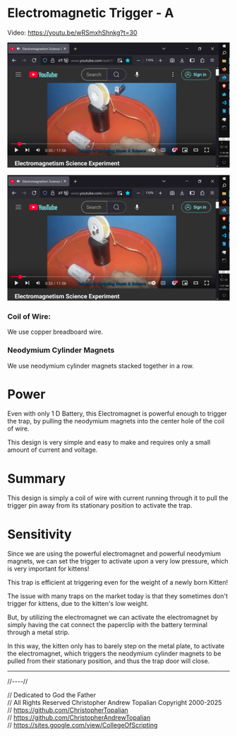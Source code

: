 # Electromagnetic Trigger - A

Video: https://youtu.be/wRSmxhShnkg?t=30

![001](textures/001.PNG)  

![002](textures/002.PNG)  

### Coil of Wire:
We use copper breadboard wire.

### Neodymium Cylinder Magnets
We use neodymium cylinder magnets stacked together in a row.  

# Power
Even with only 1 D Battery, this Electromagnet is powerful enough to trigger the trap, by pulling the neodymium magnets into the center hole of the coil of wire.

This design is very simple and easy to make and requires only a small amount of current and voltage.

# Summary
This design is simply a coil of wire with current running through it to pull the trigger pin away from its stationary position to activate the trap.  

# Sensitivity
Since we are using the powerful electromagnet and powerful neodymium magnets, we can set the trigger to activate upon a very low pressure, which is very important for kittens!  

This trap is efficient at triggering even for the weight of a newly born Kitten!  

The issue with many traps on the market today is that they sometimes don't trigger for kittens, due to the kitten's low weight.  

But, by utilizing the electromagnet we can activate the electromagnet by simply having the cat connect the paperclip with the battery terminal through a metal strip.

In this way, the kitten only has to barely step on the metal plate, to activate the electromagnet, which triggers the neodymium cylinder magnets to be pulled from their stationary position, and thus the trap door will close.

---

//----//

// Dedicated to God the Father  
// All Rights Reserved Christopher Andrew Topalian Copyright 2000-2025  
// https://github.com/ChristopherTopalian  
// https://github.com/ChristopherAndrewTopalian  
// https://sites.google.com/view/CollegeOfScripting

